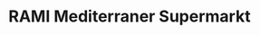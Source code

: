 ---
title: "RAMI Mediterraner Supermarkt"
url: /ostermundigen/rami-mediterraner-supermarkt/
shop: Supermarkt
---